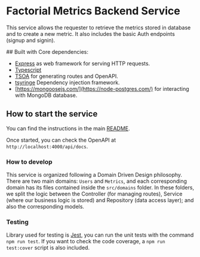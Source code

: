 # Factorial Metrics Backend Service

This service allows the requester to retrieve the metrics stored in database and to create a new metric. It also includes the basic Auth endpoints (signup and signin).

## Built with
Core dependencies:
- [Express](http://expressjs.com) as web framework for serving HTTP requests.
- [Typescript](https://www.typescriptlang.org/)
- [TSOA](https://github.com/lukeautry/tsoa) for generating routes and OpenAPI.
- [tsyringe](https://github.com/microsoft/tsyringe) Dependency injection framework.
- [https://mongoosejs.com/](https://node-postgres.com/) for interacting with MongoDB database.

## How to start the service
You can find the instructions in the main [README](../README.md).

Once started, you can check the OpenAPI at `http://localhost:4000/api/docs`.

### How to develop
This service is organized following a Domain Driven Design philosophy. There are two main domains: `Users` and `Metrics`, and each corresponding domain has its files contained inside the `src/domains` folder. In these folders, we split the logic between the Controller (for managing routes), Service (where our business logic is stored) and Repository (data access layer); and also the corresponding models.

### Testing
Library used for testing is [Jest](https://jestjs.io/), you can run the unit tests with the command `npm run test`. If you want to check the code coverage, a `npm run test:cover` script is also included.

